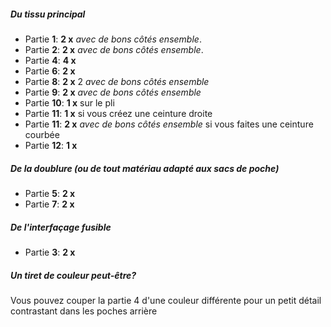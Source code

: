 ##### Du tissu principal

- Partie **1**: **2 x** _avec de bons côtés ensemble_.
- Partie **2**: **2 x** _avec de bons côtés ensemble_.
- Partie **4**: **4 x**
- Partie **6**: **2 x**
- Partie **8**: **2 x** 2 _avec de bons côtés ensemble_
- Partie **9**: **2 x** _avec de bons côtés ensemble_
- Partie **10**: **1 x** sur le pli
- Partie **11**: **1 x** si vous créez une ceinture droite
- Partie **11**: **2 x** _avec de bons côtés ensemble_ si vous faites une ceinture courbée
- Partie **12**: **1 x**

##### De la doublure (ou de tout matériau adapté aux sacs de poche)

- Partie **5**: **2 x**
- Partie **7**: **2 x**

##### De l'interfaçage fusible

- Partie **3**: **2 x**

<Tip>

##### Un tiret de couleur peut-être?

Vous pouvez couper la partie 4 d'une couleur différente pour un petit détail contrastant dans les poches arrière

</Tip>
